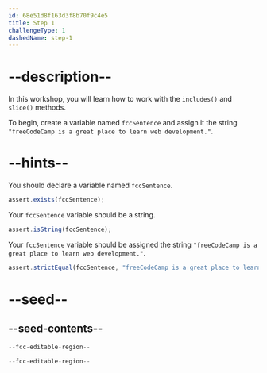 ```yaml
---
id: 68e51d8f163d3f8b70f9c4e5
title: Step 1
challengeType: 1
dashedName: step-1
---
```


# --description--

In this workshop, you will learn how to work with the `includes()` and `slice()` methods.

To begin, create a variable named `fccSentence` and assign it the string `"freeCodeCamp is a great place to learn web development."`.

# --hints--

You should declare a variable named `fccSentence`.

```js
assert.exists(fccSentence);
```

Your `fccSentence` variable should be a string.

```js
assert.isString(fccSentence);
```

Your `fccSentence` variable should be assigned the string `"freeCodeCamp is a great place to learn web development."`.

```js
assert.strictEqual(fccSentence, "freeCodeCamp is a great place to learn web development.");
```

# --seed--

## --seed-contents--

```js
--fcc-editable-region--

--fcc-editable-region--
```
